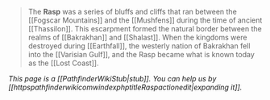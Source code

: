 > The **Rasp** was a series of bluffs and cliffs that ran between the [[Fogscar Mountains]] and the [[Mushfens]] during the time of ancient [[Thassilon]]. This escarpment formed the natural border between the realms of [[Bakrakhan]] and [[Shalast]]. When the kingdoms were destroyed during [[Earthfall]], the westerly nation of Bakrakhan fell into the [[Varisian Gulf]], and the Rasp became what is known today as the [[Lost Coast]].



*This page is a [[PathfinderWikiStub|stub]]. You can help us by [[httpspathfinderwikicomwindexphptitleRaspactionedit|expanding it]].*







